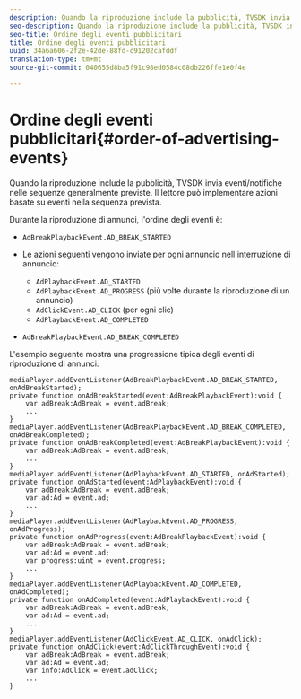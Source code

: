 ```yaml
---
description: Quando la riproduzione include la pubblicità, TVSDK invia eventi/notifiche nelle sequenze generalmente previste. Il lettore può implementare azioni basate su eventi nella sequenza prevista.
seo-description: Quando la riproduzione include la pubblicità, TVSDK invia eventi/notifiche nelle sequenze generalmente previste. Il lettore può implementare azioni basate su eventi nella sequenza prevista.
seo-title: Ordine degli eventi pubblicitari
title: Ordine degli eventi pubblicitari
uuid: 34a6a606-2f2e-42de-88fd-c91202cafddf
translation-type: tm+mt
source-git-commit: 040655d8ba5f91c98ed0584c08db226ffe1e0f4e

---
```



# Ordine degli eventi pubblicitari{#order-of-advertising-events}

Quando la riproduzione include la pubblicità, TVSDK invia eventi/notifiche nelle sequenze generalmente previste. Il lettore può implementare azioni basate su eventi nella sequenza prevista.

<!--<a id="section_69E3CCBC57BB48399799876E83908348"></a>-->

Durante la riproduzione di annunci, l&#39;ordine degli eventi è:

* `AdBreakPlaybackEvent.AD_BREAK_STARTED`
* Le azioni seguenti vengono inviate per ogni annuncio nell&#39;interruzione di annuncio:

   * `AdPlaybackEvent.AD_STARTED`
   * `AdPlaybackEvent.AD_PROGRESS` (più volte durante la riproduzione di un annuncio)
   * `AdClickEvent.AD_CLICK` (per ogni clic)
   * `AdPlaybackEvent.AD_COMPLETED`

* `AdBreakPlaybackEvent.AD_BREAK_COMPLETED`

L&#39;esempio seguente mostra una progressione tipica degli eventi di riproduzione di annunci:

```
mediaPlayer.addEventListener(AdBreakPlaybackEvent.AD_BREAK_STARTED, onAdBreakStarted); 
private function onAdBreakStarted(event:AdBreakPlaybackEvent):void { 
    var adBreak:AdBreak = event.adBreak; 
    ... 
} 
mediaPlayer.addEventListener(AdBreakPlaybackEvent.AD_BREAK_COMPLETED, onAdBreakCompleted); 
private function onAdBreakCompleted(event:AdBreakPlaybackEvent):void { 
    var adBreak:AdBreak = event.adBreak; 
    ... 
} 
mediaPlayer.addEventListener(AdPlaybackEvent.AD_STARTED, onAdStarted); 
private function onAdStarted(event:AdPlaybackEvent):void { 
    var adBreak:AdBreak = event.adBreak; 
    var ad:Ad = event.ad; 
    ... 
} 
mediaPlayer.addEventListener(AdPlaybackEvent.AD_PROGRESS, onAdProgress); 
private function onAdProgress(event:AdBreakPlaybackEvent):void { 
    var adBreak:AdBreak = event.adBreak; 
    var ad:Ad = event.ad;  
    var progress:uint = event.progress; 
    ... 
} 
mediaPlayer.addEventListener(AdPlaybackEvent.AD_COMPLETED, onAdCompleted); 
private function onAdCompleted(event:AdPlaybackEvent):void { 
    var adBreak:AdBreak = event.adBreak; 
    var ad:Ad = event.ad; 
    ... 
} 
mediaPlayer.addEventListener(AdClickEvent.AD_CLICK, onAdClick); 
private function onAdClick(event:AdClickThroughEvent):void { 
    var adBreak:AdBreak = event.adBreak; 
    var ad:Ad = event.ad; 
    var info:AdClick = event.adClick; 
    ... 
} 
```

